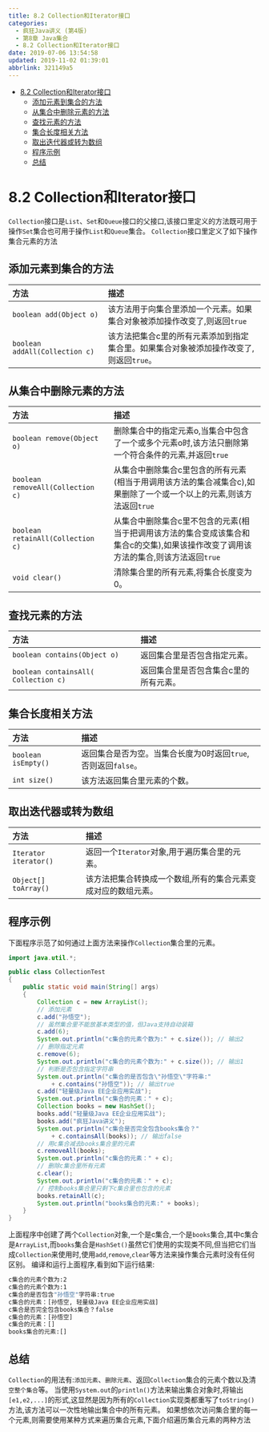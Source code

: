 ```yaml
---
title: 8.2 Collection和Iterator接口
categories: 
  - 疯狂Java讲义 (第4版)
  - 第8章 Java集合
  - 8.2 Collection和Iterator接口
date: 2019-07-06 13:54:58
updated: 2019-11-02 01:39:01
abbrlink: 321149a5
---
```

- [8.2 Collection和Iterator接口](/ReadingNotes/321149a5/#8-2-Collection和Iterator接口)
    - [添加元素到集合的方法](/ReadingNotes/321149a5/#添加元素到集合的方法)
    - [从集合中删除元素的方法](/ReadingNotes/321149a5/#从集合中删除元素的方法)
    - [查找元素的方法](/ReadingNotes/321149a5/#查找元素的方法)
    - [集合长度相关方法](/ReadingNotes/321149a5/#集合长度相关方法)
    - [取出迭代器或转为数组](/ReadingNotes/321149a5/#取出迭代器或转为数组)
    - [程序示例](/ReadingNotes/321149a5/#程序示例)
    - [总结](/ReadingNotes/321149a5/#总结)

<!--more-->
<script src="https://cdn.bootcss.com/jquery/3.4.0/jquery.slim.min.js"></script>
<script>$(document).ready(function () {$(".post-body > ul:nth-child(1)").hide();});</script>

<!--end-->
<!--SSTStart-->
# 8.2 Collection和Iterator接口 #
`Collection`接口是`List`、`Set`和`Queue`接口的父接口,该接口里定义的方法既可用于操作`Set`集合也可用于操作`List`和`Queue`集合。 `Collection`接口里定义了如下操作集合元素的方法

## 添加元素到集合的方法 ##
|方法|描述|
|:---|:---|
|`boolean add(Object o)`|该方法用于向集合里添加一个元素。如果集合对象被添加操作改变了,则返回`true`|
|`boolean addAll(Collection c)`|该方法把集合c里的所有元素添加到指定集合里。如果集合对象被添加操作改变了,则返回`true`。|

## 从集合中删除元素的方法 ##
|方法|描述|
|:---|:---|
|`boolean remove(Object o)`|删除集合中的指定元素o,当集合中包含了一个或多个元素o时,该方法只删除第一个符合条件的元素,并返回`true`|
|`boolean removeAll(Collection c)`|从集合中删除集合c里包含的所有元素(相当于用调用该方法的集合减集合c),如果删除了一个或一个以上的元素,则该方法返回`true`|
|`boolean retainAll(Collection c)`|从集合中删除集合c里不包含的元素(相当于把调用该方法的集合变成该集合和集合c的交集),如果该操作改变了调用该方法的集合,则该方法返回`true`|
|`void clear()`|清除集合里的所有元素,将集合长度变为0。|
## 查找元素的方法 ##
|方法|描述|
|:---|:---|
|`boolean contains(Object o)`|返回集合里是否包含指定元素。|
|`boolean containsAll( Collection c)`|返回集合里是否包含集合c里的所有元素。|
## 集合长度相关方法 ##
|方法|描述|
|:---|:---|
|`boolean isEmpty()`|返回集合是否为空。当集合长度为0时返回`true`,否则返回`false`。|
|`int size()`|该方法返回集合里元素的个数。|
## 取出迭代器或转为数组 ##
|方法|描述|
|:---|:---|
|`Iterator iterator()`|返回一个`Iterator`对象,用于遍历集合里的元素。|
|`Object[] toArray()`|该方法把集合转换成一个数组,所有的集合元素变成对应的数组元素。|
<!--SSTStop-->
## 程序示例 ##
下面程序示范了如何通过上面方法来操作`Collection`集合里的元素。
```java
import java.util.*;

public class CollectionTest
{
	public static void main(String[] args)
	{
		Collection c = new ArrayList();
		// 添加元素
		c.add("孙悟空");
		// 虽然集合里不能放基本类型的值，但Java支持自动装箱
		c.add(6);
		System.out.println("c集合的元素个数为:" + c.size()); // 输出2
		// 删除指定元素
		c.remove(6);
		System.out.println("c集合的元素个数为:" + c.size()); // 输出1
		// 判断是否包含指定字符串
		System.out.println("c集合的是否包含\"孙悟空\"字符串:"
			+ c.contains("孙悟空")); // 输出true
		c.add("轻量级Java EE企业应用实战");
		System.out.println("c集合的元素：" + c);
		Collection books = new HashSet();
		books.add("轻量级Java EE企业应用实战");
		books.add("疯狂Java讲义");
		System.out.println("c集合是否完全包含books集合？"
			+ c.containsAll(books)); // 输出false
		// 用c集合减去books集合里的元素
		c.removeAll(books);
		System.out.println("c集合的元素：" + c);
		// 删除c集合里所有元素
		c.clear();
		System.out.println("c集合的元素：" + c);
		// 控制books集合里只剩下c集合里也包含的元素
		books.retainAll(c);
		System.out.println("books集合的元素:" + books);
	}
}
```
上面程序中创建了两个`Collection`对象,一个是c集合,一个是`books`集合,其中c集合是`ArrayList`,而`books`集合是`HashSet()`虽然它们使用的实现类不同,但当把它们当成`Collection`来使用时,使用`add`,`remove`,`clear`等方法来操作集合元素时没有任何区别。
编译和运行上面程序,看到如下运行结果:
```cmd
c集合的元素个数为:2
c集合的元素个数为:1
c集合的是否包含"孙悟空"字符串:true
c集合的元素：[孙悟空, 轻量级Java EE企业应用实战]
c集合是否完全包含books集合？false
c集合的元素：[孙悟空]
c集合的元素：[]
books集合的元素:[]
```
<!--SSTStart-->
## 总结 ##
`Collection`的用法有:`添加元素`、`删除元素`、返回`Collection`集合的元素个数以及清`空整个集合`等。
当使用`System.out`的`println()`方法来输出集合对象时,将输出`[e1,e2,...]`的形式,这显然是因为所有的`Collection`实现类都重写了`toString()`方法,该方法可以一次性地输出集合中的所有元素。
如果想依次访问集合里的每一个元素,则需要使用某种方式来遍历集合元素,下面介绍遍历集合元素的两种方法
<!--SSTStop-->

